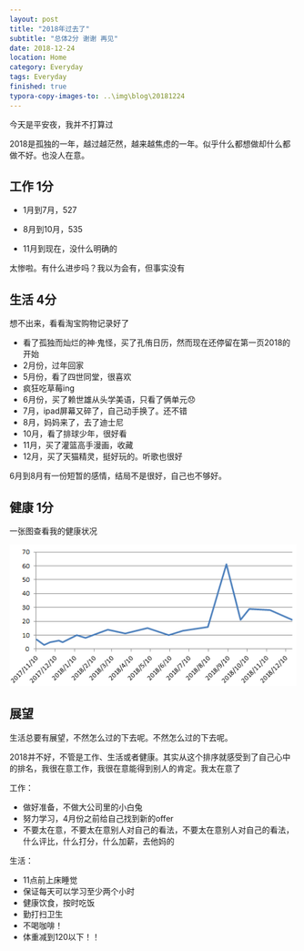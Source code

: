 ```yaml
---
layout: post
title: "2018年过去了"
subtitle: "总体2分 谢谢 再见"
date: 2018-12-24
location: Home
category: Everyday
tags: Everyday 
finished: true
typora-copy-images-to: ..\img\blog\20181224
---
```


今天是平安夜，我并不打算过

2018是孤独的一年，越过越茫然，越来越焦虑的一年。似乎什么都想做却什么都做不好。也没人在意。

## 工作 1分

- 1月到7月，527

- 8月到10月，535

- 11月到现在，没什么明确的

太惨啦。有什么进步吗？我以为会有，但事实没有

## 生活 4分

想不出来，看看淘宝购物记录好了

- 看了孤独而灿烂的神·鬼怪，买了孔侑日历，然而现在还停留在第一页2018的开始
- 2月份，过年回家
- 5月份，看了四世同堂，很喜欢
- 疯狂吃草莓ing
- 6月份，买了赖世雄从头学美语，只看了俩单元:disappointed:
- 7月，ipad屏幕又碎了，自己动手换了。还不错
- 8月，妈妈来了，去了迪士尼
- 10月，看了排球少年，很好看
- 11月，买了灌篮高手漫画，收藏
- 12月，买了天猫精灵，挺好玩的。听歌也很好

6月到8月有一份短暂的感情，结局不是很好，自己也不够好。

## 健康 1分

一张图查看我的健康状况

![plant](../img/blog/20181224/1545662853601.png)

## 展望

生活总要有展望，不然怎么过的下去呢。不然怎么过的下去呢。

2018并不好，不管是工作、生活或者健康。其实从这个排序就感受到了自己心中的排名，我很在意工作，我很在意能得到别人的肯定。我太在意了

工作：

- 做好准备，不做大公司里的小白兔
- 努力学习，4月份之前给自己找到新的offer
- 不要太在意，不要太在意别人对自己的看法，不要太在意别人对自己的看法，什么评比，什么打分，什么加薪，去他妈的

生活：

- 11点前上床睡觉
- 保证每天可以学习至少两个小时
- 健康饮食，按时吃饭
- 勤打扫卫生
- 不喝咖啡！
- 体重减到120以下！！